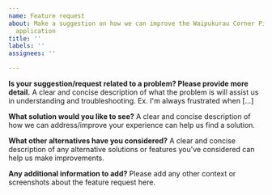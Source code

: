 ```yaml
---
name: Feature request
about: Make a suggestion on how we can improve the Waipukurau Corner Pizzeria web
  application
title: ''
labels: ''
assignees: ''

---
```


**Is your suggestion/request related to a problem? Please provide more detail.**
A clear and concise description of what the problem is will assist us in understanding and troubleshooting. Ex. I'm always frustrated when [...]

**What solution would you like to see?**
A clear and concise description of how we can address/improve your experience can help us find a solution.

**What other alternatives have you considered?**
A clear and concise description of any alternative solutions or features you've considered can help us make improvements.

**Any additional information to add?**
Please add any other context or screenshots about the feature request here.
